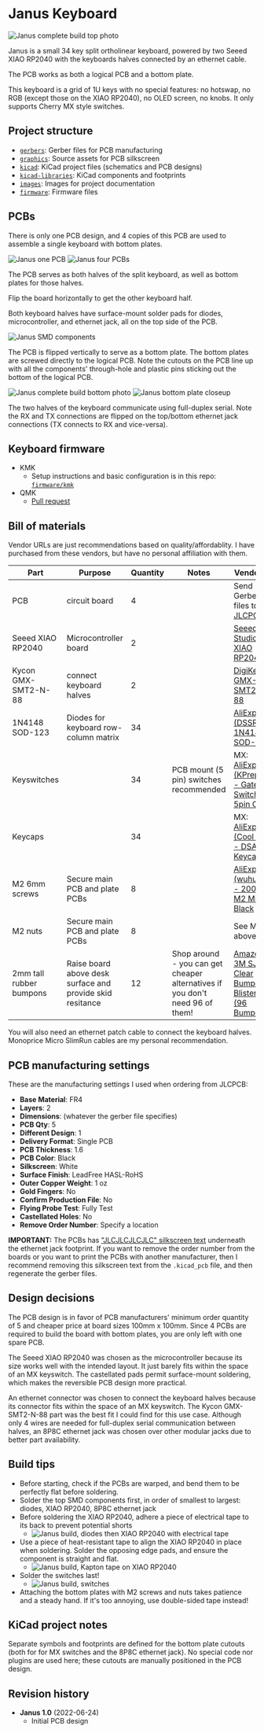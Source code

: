# Janus Keyboard

![Janus complete build top photo](images/janus-complete-top.jpg)

Janus is a small 34 key split ortholinear keyboard, powered by two Seeed XIAO RP2040 with the keyboards halves connected by an ethernet cable.

The PCB works as both a logical PCB and a bottom plate.

This keyboard is a grid of 1U keys with no special features: no hotswap, no RGB (except those on the XIAO RP2040), no OLED screen, no knobs. It only supports Cherry MX style switches.

## Project structure

* [`gerbers`](gerbers): Gerber files for PCB manufacturing
* [`graphics`](graphics): Source assets for PCB silkscreen
* [`kicad`](kicad): KiCad project files (schematics and PCB designs)
* [`kicad-libraries`](kicad-libraries): KiCad components and footprints
* [`images`](images): Images for project documentation
* [`firmware`](firmware): Firmware files

## PCBs

There is only one PCB design, and 4 copies of this PCB are used to assemble a single keyboard with bottom plates.

![Janus one PCB](images/janus-pcb.jpg)
![Janus four PCBs](images/janus-four-pcbs.jpg)

The PCB serves as both halves of the split keyboard, as well as bottom plates for those halves.

Flip the board horizontally to get the other keyboard half.

Both keyboard halves have surface-mount solder pads for diodes, microcontroller, and ethernet jack, all on the top side of the PCB.

![Janus SMD components](images/janus-smd-closeup.jpg)

The PCB is flipped vertically to serve as a bottom plate. The bottom plates are screwed directly to the logical PCB. Note the cutouts on the PCB line up with all the components' through-hole and plastic pins sticking out the bottom of the logical PCB.

![Janus complete build bottom photo](images/janus-complete-bottom.jpg)
![Janus bottom plate closeup](images/janus-bottom-plate-closeup.jpg)

The two halves of the keyboard communicate using full-duplex serial. Note the RX and TX connections are flipped on the top/bottom ethernet jack connections (TX connects to RX and vice-versa).

## Keyboard firmware

* KMK
    * Setup instructions and basic configuration is in this repo: [`firmware/kmk`](firmware/kmk)
* QMK
    * [Pull request](https://github.com/qmk/qmk_firmware/pull/18367)

## Bill of materials

Vendor URLs are just recommendations based on quality/affordablity. I have purchased from these vendors, but have no personal affiliation with them.

Part | Purpose | Quantity | Notes | Vendor URL
---- | ------- | -------- | --------- | ----------
PCB  | circuit board | 4 | | Send Gerber zip files to [JLCPCB](https://jlcpcb.com/).
Seeed XIAO RP2040 | Microcontroller board | 2 | | [Seeed Studio - XIAO RP2040](https://www.seeedstudio.com/XIAO-RP2040-v1-0-p-5026.html)
Kycon GMX-SMT2-N-88 | connect keyboard halves | 2 | | [DigiKey - GMX-SMT2-N-88](https://www.digikey.com/en/products/detail/kycon-inc/GMX-SMT2-N-88/10246865)
1N4148 SOD-123 | Diodes for keyboard row-column matrix | 34 | | [AliExpress (DSSRQI) - 1N4148 SOD-123](https://www.aliexpress.com/item/4000331408283.html)
Keyswitches |  | 34 | PCB mount (5 pin) switches recommended | MX: [AliExpress (KPrepublic) - Gateron Switch RGB 5pin Clear](https://www.aliexpress.com/item/3256801798608641.html)
Keycaps |  | 34 | | MX: [AliExpress (Cool Jazz) - DSA 1U Keycaps](https://www.aliexpress.com/item/2251832643863132.html)
M2 6mm screws | Secure main PCB and plate PCBs | 8 | | [AliExpress (wuhushiyu) - 200PCS-M2 Mix - Black](https://www.aliexpress.com/item/32862529967.html)
M2 nuts | Secure main PCB and plate PCBs | 8 | | See M2 set above
2mm tall rubber bumpons | Raise board above desk surface and provide skid resitance | 12 | Shop around - you can get cheaper alternatives if you don't need 96 of them! | [Amazon - 3M SJ5302 Clear Bumpon Blister Pack (96 Bumpons)](https://www.amazon.com/SJ5302-Clear-Bumpon-Blister-Bumpons/dp/B01ACPT2LU)

You will also need an ethernet patch cable to connect the keyboard halves. Monoprice Micro SlimRun cables are my personal recommendation.

## PCB manufacturing settings

These are the manufacturing settings I used when ordering from JLCPCB:

* **Base Material**: FR4
* **Layers**: 2
* **Dimensions**: (whatever the gerber file specifies)
* **PCB Qty**: 5
* **Different Design**: 1
* **Delivery Format**: Single PCB
* **PCB Thickness**: 1.6
* **PCB Color**: Black
* **Silkscreen**: White
* **Surface Finish**: LeadFree HASL-RoHS
* **Outer Copper Weight**: 1 oz
* **Gold Fingers**: No
* **Confirm Production File**: No
* **Flying Probe Test**: Fully Test
* **Castellated Holes**: No
* **Remove Order Number**: Specify a location

**IMPORTANT:** The PCBs has ["JLCJLCJLCJLC" silkscreen text](https://support.jlcpcb.com/article/28-how-to-remove-order-number-from-your-pcb) underneath the ethernet jack footprint. If you want to remove the order number from the boards or you want to print the PCBs with another manufacturer, then I recommend removing this silkscreen text from the `.kicad_pcb` file, and then regenerate the gerber files.

## Design decisions

The PCB design is in favor of PCB manufacturers' minimum order quantity of 5 and cheaper price at board sizes 100mm x 100mm. Since 4 PCBs are required to build the board with bottom plates, you are only left with one spare PCB.

The Seeed XIAO RP2040 was chosen as the microcontroller because its size works well with the intended layout. It just barely fits within the space of an MX keyswitch. The castellated pads permit surface-mount soldering, which makes the reversible PCB design more practical.

An ethernet connector was chosen to connect the keyboard halves because its connector fits within the space of an MX keyswitch. The Kycon GMX-SMT2-N-88 part was the best fit I could find for this use case. Although only 4 wires are needed for full-duplex serial communication between halves, an 8P8C ethernet jack was chosen over other modular jacks due to better part availability.

## Build tips

* Before starting, check if the PCBs are warped, and bend them to be perfectly flat before soldering.
* Solder the top SMD components first, in order of smallest to largest: diodes, XIAO RP2040, 8P8C ethernet jack
* Before soldering the XIAO RP2040, adhere a piece of electrical tape to its back to prevent potential shorts
    * ![Janus build, diodes then XIAO RP2040 with electrical tape](images/janus-build-diodes-electric-tape-microcontrollers.jpg)
* Use a piece of heat-resistant tape to align the XIAO RP2040 in place when soldering. Solder the opposing edge pads, and ensure the component is straight and flat.
    * ![Janus build, Kapton tape on XIAO RP2040](images/janus-build-attach-microcontrollers.jpg)
* Solder the switches last!
    * ![Janus build, switches](images/janus-build-switches.jpg)
* Attaching the bottom plates with M2 screws and nuts takes patience and a steady hand. If it's too annoying, use double-sided tape instead!

## KiCad project notes

Separate symbols and footprints are defined for the bottom plate cutouts (both for for MX switches and the 8P8C ethernet jack). No special code nor plugins are used here; these cutouts are manually positioned in the PCB design.

## Revision history

* **Janus 1.0** (2022-06-24)
    * Initial PCB design

